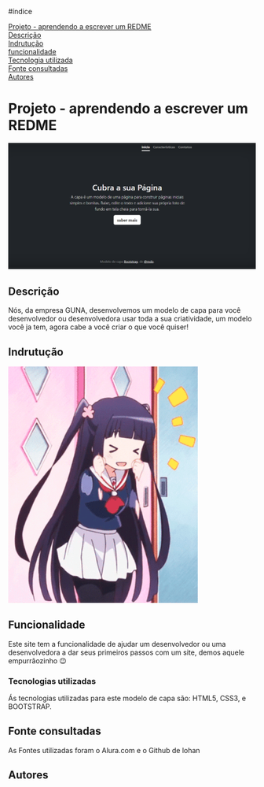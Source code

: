 #índice



[ Projeto - aprendendo a escrever um REDME](#projeto---aprendendo-a-escrever-um-redme)  
[Descrição](#descri%C3%A7%C3%A3o)  
[Indrutução](#indrutu%C3%A7%C3%A3o)  
[funcionalidade](#funcionalidade)  
[Tecnologia utilizada](#tecnologias-utilizadas)  
[Fonte consultadas](#fonte-consultadas)  
[Autores](#autores)  


# Projeto - aprendendo a escrever um REDME

![image info](img/capa.png)

## Descrição
Nós, da empresa GUNA, desenvolvemos um modelo de capa para você desenvolvedor ou desenvolvedora usar toda a sua criatividade, um modelo você ja tem, agora cabe a você criar o que você quiser!

## Indrutução 
![image info](img/giphy.gif)

## Funcionalidade
Este site tem a funcionalidade de ajudar um desenvolvedor ou uma desenvolvedora a dar seus primeiros passos com um site, demos aquele empurrãozinho 😉

### Tecnologias utilizadas

Ás tecnologias utilizadas para este modelo de capa são: HTML5, CSS3, e BOOTSTRAP.

## Fonte consultadas 

As Fontes utilizadas foram o Alura.com e o Github de lohan 

## Autores 